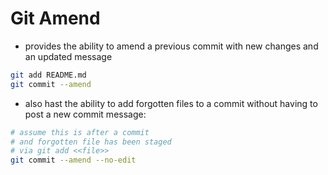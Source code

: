 # Git Amend

- provides the ability to amend a previous commit with new changes and an updated message

```bash
git add README.md
git commit --amend
```

- also hast the ability to add forgotten files to a commit without having to post a new commit message:

```bash
# assume this is after a commit
# and forgotten file has been staged
# via git add <<file>>
git commit --amend --no-edit
```
